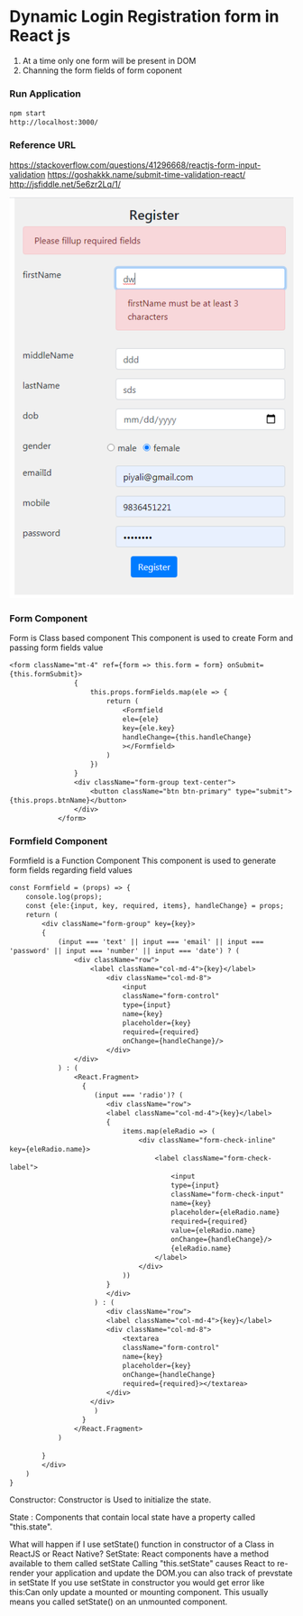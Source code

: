 # Dynamic Login Registration form in React js

1. At a time only one form will be present in DOM
2. Channing the form fields of form coponent

### Run Application
```
npm start
http://localhost:3000/
```

### Reference URL
https://stackoverflow.com/questions/41296668/reactjs-form-input-validation
https://goshakkk.name/submit-time-validation-react/
http://jsfiddle.net/5e6zr2Lq/1/


![Dynamic Form in React](dynamic_form.png)

### Form Component
Form is Class based component
This component is used to create Form and passing form fields value

```
<form className="mt-4" ref={form => this.form = form} onSubmit={this.formSubmit}>
                {
                    this.props.formFields.map(ele => {
                        return (
                            <Formfield
                            ele={ele}
                            key={ele.key}
                            handleChange={this.handleChange}
                            ></Formfield>
                        )
                    })
                }
                <div className="form-group text-center">
                    <button className="btn btn-primary" type="submit">{this.props.btnName}</button>
                </div>
            </form>
```


### Formfield Component
Formfield is a Function Component
This component is used to generate form fields regarding field values

```
const Formfield = (props) => {
    console.log(props);
    const {ele:{input, key, required, items}, handleChange} = props;
    return (
        <div className="form-group" key={key}>
        {
            (input === 'text' || input === 'email' || input === 'password' || input === 'number' || input === 'date') ? (
                <div className="row">
                    <label className="col-md-4">{key}</label>
                        <div className="col-md-8">
                            <input
                            className="form-control"
                            type={input}
                            name={key}
                            placeholder={key}
                            required={required}
                            onChange={handleChange}/>
                        </div>
                </div> 
            ) : (
                <React.Fragment>
                  {
                     (input === 'radio')? (
                        <div className="row">
                        <label className="col-md-4">{key}</label>
                        {
                            items.map(eleRadio => (
                                <div className="form-check-inline" key={eleRadio.name}>
                                    <label className="form-check-label">
                                        <input
                                        type={input}
                                        className="form-check-input"
                                        name={key}
                                        placeholder={eleRadio.name}
                                        required={required}
                                        value={eleRadio.name}
                                        onChange={handleChange}/>
                                        {eleRadio.name}
                                    </label>
                                </div>
                            ))
                        }
                        </div>
                     ) : (
                        <div className="row">
                        <label className="col-md-4">{key}</label>
                        <div className="col-md-8">
                            <textarea 
                            className="form-control"
                            name={key}
                            placeholder={key}
                            onChange={handleChange}
                            required={required}></textarea>
                        </div>
                    </div>
                     )
                  }
                </React.Fragment>
            )
               
        }
        </div>                  
    )
}
```


Constructor: Constructor is Used to initialize the state.

State : Components that contain local state have a property called "this.state".

What will happen if I use setState() function in constructor of a Class in ReactJS or React Native?
SetState: React components have a method available to them called setState Calling "this.setState" causes React to re-render your application and update the DOM.you can also track of prevstate in setState If you use setState in constructor you would get error like this:Can only update a mounted or mounting component. This usually means you called setState() on an unmounted component.



